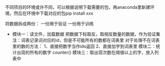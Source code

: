 不同项目的环境或许不同，可以根据说明下载需要的包，再anaconda里新建环境，然后在环境中下载对应的包pip install xxx

将数据拆成两份：
    一份用于验证
    一份用于训练


- 模块一：读文件，加载数据
把数据下标取反，取相反数量的数据，作为验证集
注：词表记录词对应的id，但是不可能所有的数都在词表里
    对于处理不在词表里的数的方法：
    1、直接把数字当作ids返回
    2、直接加字到词表里
模块二：统计出现的所有的数字
    counter()
模块三：取出现次数在阈值以上的字，放入列表中
